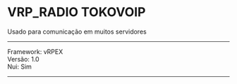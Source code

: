 # VRP_RADIO TOKOVOIP

Usado para comunicação em muitos servidores

<hr>

  <span>Framework: vRPEX</span><br>
  <span>Versão: 1.0</span><br>
  <span>Nui: Sim</span><br>

<hr>
